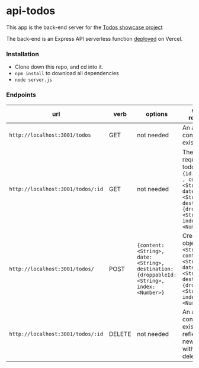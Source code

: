 # api-todos

This app is the back-end server for the [Todos showcase project](https://todos-tau-nine.vercel.app/)

The back-end is an Express API serverless function [deployed](https://api-todos.vercel.app/todos/) on Vercel. 

### Installation
- Clone down this repo, and cd into it.
- `npm install` to download all dependencies
- `node server.js`


### Endpoints

| url | verb | options | sample response |
| ----|------|---------|---------------- |
| `http://localhost:3001/todos` | GET | not needed | An array containing all existing todos |
| `http://localhost:3001/todos/:id` | GET | not needed | The requested todo object: `{id: <String> , content: <String>,  date: <String>, destination: {droppableId: <String>, index: <Number>}` |
| `http://localhost:3001/todos/` | POST | `{content: <String>,  date: <String>, destination: {droppableId: <String>, index: <Number>}` | Created object: `{id: <String> , content: <String>,  date: <String>, destination: {droppableId: <String>, index: <Number>}` |
| `http://localhost:3001/todos/:id` | DELETE | not needed |  An array containing all existing todos reflecting the new data without the deleted todo |

